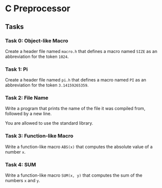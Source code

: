 # C Preprocessor

## Tasks

### Task 0: Object-like Macro

Create a header file named `macro.h` that defines a macro named `SIZE` as an abbreviation for the token `1024`.

### Task 1: Pi

Create a header file named `pi.h` that defines a macro named `PI` as an abbreviation for the token `3.14159265359`.

### Task 2: File Name

Write a program that prints the name of the file it was compiled from, followed by a new line.

You are allowed to use the standard library.

### Task 3: Function-like Macro

Write a function-like macro `ABS(x)` that computes the absolute value of a number `x`.

### Task 4: SUM

Write a function-like macro `SUM(x, y)` that computes the sum of the numbers `x` and `y`.
